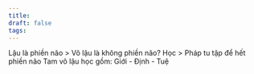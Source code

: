 ```yaml
---
title: 
draft: false
tags:
---
```

Lậu là phiền não > Vô lậu là không phiền não?
Học > Pháp tu tập để hết phiền não
Tam vô lậu học gồm: Giới - Định - Tuệ